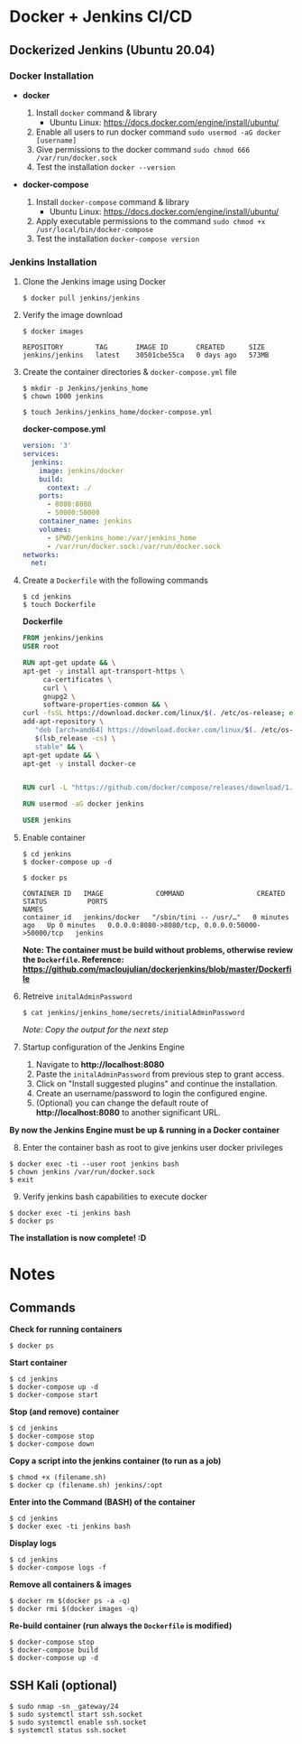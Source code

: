# Docker + Jenkins CI/CD

## Dockerized Jenkins (Ubuntu 20.04)

### Docker Installation

- **docker**

  1. Install `docker` command & library
     - Ubuntu Linux: https://docs.docker.com/engine/install/ubuntu/
  2. Enable all users to run docker command `sudo usermod -aG docker [username]`
  3. Give permissions to the docker command `sudo chmod 666 /var/run/docker.sock`
  4. Test the installation `docker --version`

- **docker-compose**
  1. Install `docker-compose` command & library
     - Ubuntu Linux: https://docs.docker.com/engine/install/ubuntu/
  2. Apply executable permissions to the command `sudo chmod +x /usr/local/bin/docker-compose`
  3. Test the installation `docker-compose version`

### Jenkins Installation

1. Clone the Jenkins image using Docker

   ```
   $ docker pull jenkins/jenkins
   ```

2. Verify the image download

   ```
   $ docker images

   REPOSITORY        TAG       IMAGE ID       CREATED      SIZE
   jenkins/jenkins   latest    30501cbe55ca   0 days ago   573MB
   ```

3. Create the container directories & `docker-compose.yml` file

   ```
   $ mkdir -p Jenkins/jenkins_home
   $ chown 1000 jenkins

   $ touch Jenkins/jenkins_home/docker-compose.yml
   ```

   **docker-compose.yml**

   ```yaml
   version: '3'
   services:
     jenkins:
       image: jenkins/docker
       build:
         context: ./
       ports:
         - 8080:8080
         - 50000:50000
       container_name: jenkins
       volumes:
         - $PWD/jenkins_home:/var/jenkins_home
         - /var/run/docker.sock:/var/run/docker.sock
   networks:
     net:
   ```

4. Create a `Dockerfile` with the following commands

   ```
   $ cd jenkins
   $ touch Dockerfile
   ```

   **Dockerfile**

   ```dockerfile
   FROM jenkins/jenkins
   USER root

   RUN apt-get update && \
   apt-get -y install apt-transport-https \
        ca-certificates \
        curl \
        gnupg2 \
        software-properties-common && \
   curl -fsSL https://download.docker.com/linux/$(. /etc/os-release; echo "$ID")/gpg > /tmp/dkey; apt-key add /tmp/dkey && \
   add-apt-repository \
      "deb [arch=amd64] https://download.docker.com/linux/$(. /etc/os-release; echo "$ID") \
      $(lsb_release -cs) \
      stable" && \
   apt-get update && \
   apt-get -y install docker-ce


   RUN curl -L "https://github.com/docker/compose/releases/download/1.27.4/docker-compose-$(uname -s)-$(uname -m)" -o /usr/local/bin/docker-compose && chmod +x /usr/local/bin/docker-compose

   RUN usermod -aG docker jenkins

   USER jenkins
   ```

5. Enable container

   ```
   $ cd jenkins
   $ docker-compose up -d

   $ docker ps

   CONTAINER ID   IMAGE             COMMAND                  CREATED          STATUS          PORTS                                              NAMES
   container_id   jenkins/docker   "/sbin/tini -- /usr/…"   0 minutes ago   Up 0 minutes   0.0.0.0:8080->8080/tcp, 0.0.0.0:50000->50000/tcp   jenkins
   ```

   **Note: The container must be build without problems, otherwise review the `Dockerfile`. Reference: https://github.com/macloujulian/dockerjenkins/blob/master/Dockerfile**

6. Retreive `initalAdminPassword`

   ```
   $ cat jenkins/jenkins_home/secrets/initialAdminPassword
   ```

   _Note: Copy the output for the next step_

7. Startup configuration of the Jenkins Engine

   1. Navigate to **http://localhost:8080**
   2. Paste the `initalAdminPassword` from previous step to grant access.
   3. Click on "Install suggested plugins" and continue the installation.
   4. Create an username/password to login the configured engine.
   5. (Optional) you can change the default route of **http://localhost:8080** to another significant URL.

**By now the Jenkins Engine must be up & running in a Docker container**

8. Enter the container bash as root to give jenkins user docker privileges

```
$ docker exec -ti --user root jenkins bash
$ chown jenkins /var/run/docker.sock
$ exit
```

9. Verify jenkins bash capabilities to execute docker

```
$ docker exec -ti jenkins bash
$ docker ps
```

**The installation is now complete! :D**

# Notes

## Commands

**Check for running containers**

```
$ docker ps
```

**Start container**

```
$ cd jenkins
$ docker-compose up -d
$ docker-compose start
```

**Stop (and remove) container**

```
$ cd jenkins
$ docker-compose stop
$ docker-compose down
```

**Copy a script into the jenkins container (to run as a job)**

```
$ chmod +x (filename.sh)
$ docker cp (filename.sh) jenkins/:opt
```

**Enter into the Command (BASH) of the container**

```
$ cd jenkins
$ docker exec -ti jenkins bash
```

**Display logs**

```
$ cd jenkins
$ docker-compose logs -f
```

**Remove all containers & images**

```
$ docker rm $(docker ps -a -q)
$ docker rmi $(docker images -q)
```

**Re-build container (run always the `Dockerfile` is modified)**

```
$ docker-compose stop
$ docker-compose build
$ docker-compose up -d
```

## SSH Kali (optional)

```
$ sudo nmap -sn _gateway/24
$ sudo systemctl start ssh.socket
$ sudo systemctl enable ssh.socket
$ systemctl status ssh.socket
```

